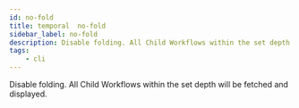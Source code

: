 ```yaml
---
id: no-fold
title: temporal  no-fold
sidebar_label: no-fold
description: Disable folding. All Child Workflows within the set depth will be fetched and displayed.
tags:
    - cli
---
```


Disable folding. All Child Workflows within the set depth will be fetched and displayed.
